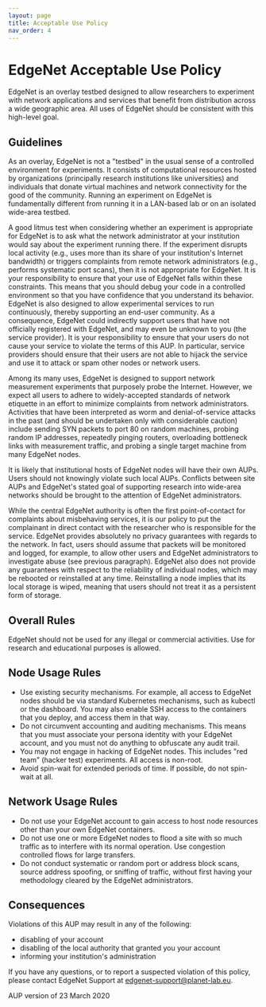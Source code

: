 ```yaml
---
layout: page
title: Acceptable Use Policy
nav_order: 4
---
```


# EdgeNet Acceptable Use Policy

EdgeNet is an overlay testbed designed to allow researchers to experiment with network applications and services that
benefit from distribution across a wide geographic area. All uses of EdgeNet should be consistent with this high-level
goal.

## Guidelines

As an overlay, EdgeNet is not a "testbed" in the usual sense of a controlled environment for experiments. It consists of
computational resources hosted by organizations (principally research institutions like universities) and individuals
that donate virtual machines and network connectivity for the good of the community. Running an experiment on EdgeNet is
fundamentally different from running it in a LAN-based lab or on an isolated wide-area testbed.

A good litmus test when considering whether an experiment is appropriate for EdgeNet is to ask what the network
administrator at your institution would say about the experiment running there. If the experiment disrupts local
activity (e.g., uses more than its share of your institution's Internet bandwidth) or triggers complaints from remote
network administrators (e.g., performs systematic port scans), then it is not appropriate for EdgeNet. It is your
responsibility to ensure that your use of EdgeNet falls within these constraints. This means that you should debug your
code in a controlled environment so that you have confidence that you understand its behavior. EdgeNet is also designed
to allow experimental services to run continuously, thereby supporting an end-user community. As a consequence, EdgeNet
could indirectly support users that have not officially registered with EdgeNet, and may even be unknown to you (the
service provider). It is your responsibility to ensure that your users do not cause your service to violate the terms of
this AUP. In particular, service providers should ensure that their users are not able to hijack the service and use it
to attack or spam other nodes or network users.

Among its many uses, EdgeNet is designed to support network measurement experiments that purposely probe the Internet.
However, we expect all users to adhere to widely-accepted standards of network etiquette in an effort to minimize
complaints from network administrators. Activities that have been interpreted as worm and denial-of-service attacks in
the past (and should be undertaken only with considerable caution) include sending SYN packets to port 80 on random
machines, probing random IP addresses, repeatedly pinging routers, overloading bottleneck links with measurement
traffic, and probing a single target machine from many EdgeNet nodes.

It is likely that institutional hosts of EdgeNet nodes will have their own AUPs. Users should not knowingly violate such
local AUPs. Conflicts between site AUPs and EdgeNet's stated goal of supporting research into wide-area networks should
be brought to the attention of EdgeNet administrators.

While the central EdgeNet authority is often the first point-of-contact for complaints about misbehaving services, it is
our policy to put the complainant in direct contact with the researcher who is responsible for the service. EdgeNet
provides absolutely no privacy guarantees with regards to the network. In fact, users should assume that packets will be
monitored and logged, for example, to allow other users and EdgeNet administrators to investigate abuse (see previous
paragraph). EdgeNet also does not provide any guarantees with respect to the reliability of individual nodes, which may
be rebooted or reinstalled at any time. Reinstalling a node implies that its local storage is wiped, meaning that users
should not treat it as a persistent form of storage.

## Overall Rules

EdgeNet should not be used for any illegal or commercial activities. Use for research and educational purposes is
allowed.

## Node Usage Rules

- Use existing security mechanisms. For example, all access to EdgeNet nodes should be via standard Kubernetes
  mechanisms, such as kubectl or the dashboard. You may also enable SSH access to the containers that you deploy, and
  access them in that way.
- Do not circumvent accounting and auditing mechanisms. This means that you must associate your persona identity with
  your EdgeNet account, and you must not do anything to obfuscate any audit trail.
- You may not engage in hacking of EdgeNet nodes. This includes "red team" (hacker test) experiments. All access is
  non-root.
- Avoid spin-wait for extended periods of time. If possible, do not spin-wait at all.

## Network Usage Rules

- Do not use your EdgeNet account to gain access to host node resources other than your own EdgeNet containers.
- Do not use one or more EdgeNet nodes to flood a site with so much traffic as to interfere with its normal operation.
  Use congestion controlled flows for large transfers.
- Do not conduct systematic or random port or address block scans, source address spoofing, or sniffing of traffic,
  without first having your methodology cleared by the EdgeNet administrators.

## Consequences

Violations of this AUP may result in any of the following:

- disabling of your account
- disabling of the local authority that granted you your account
- informing your institution's administration

If you have any questions, or to report a suspected violation of this policy, please contact EdgeNet Support at
<edgenet-support@planet-lab.eu>.

AUP version of 23 March 2020
